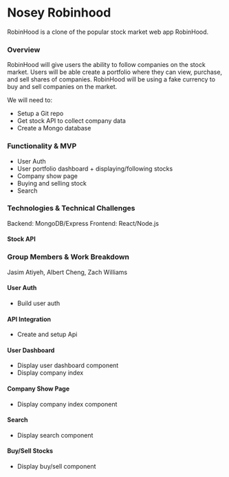 # Nosey Robinhood
RobinHood is a clone of the popular stock market web app RobinHood.

### Overview

RobinHood will give users the ability to follow companies on the stock market. Users will be able create a portfolio where they can view, purchase, and sell shares of companies. RobinHood will be using a fake currency to buy and sell companies on the market.

We will need to:
* Setup a Git repo
* Get stock API to collect company data
* Create a Mongo database

### Functionality & MVP
* User Auth
* User portfolio dashboard + displaying/following stocks
* Company show page
* Buying and selling stock
* Search

### Technologies & Technical Challenges

Backend: MongoDB/Express
Frontend: React/Node.js

#### Stock API

### Group Members & Work Breakdown
Jasim Atiyeh, Albert Cheng, Zach Williams

#### User Auth
* Build user auth

#### API Integration
* Create and setup Api

#### User Dashboard
* Display user dashboard component
* Display company index

#### Company Show Page
* Display company index component

#### Search
* Display search component

#### Buy/Sell Stocks
* Display buy/sell component

